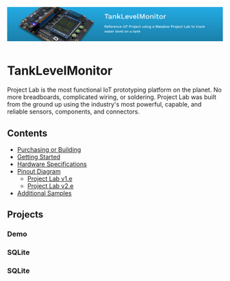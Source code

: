 <img src="Design/banner.jpg" style="margin-bottom:10px" />

# TankLevelMonitor

Project Lab is the most functional IoT prototyping platform on the planet. No more breadboards, complicated wiring, or soldering. Project Lab was built from the ground up using the industry's most powerful, capable, and reliable sensors, components, and connectors.

## Contents
* [Purchasing or Building](#purchasing-or-building)
* [Getting Started](#getting-started)
* [Hardware Specifications](#hardware-specifications)
* [Pinout Diagram](#pinout-diagram)
  * [Project Lab v1.e](#project-lab-v1e)
  * [Project Lab v2.e](#project-lab-v2e)
* [Additional Samples](#additional-samples)

## Projects

### Demo

### SQLite

### SQLite